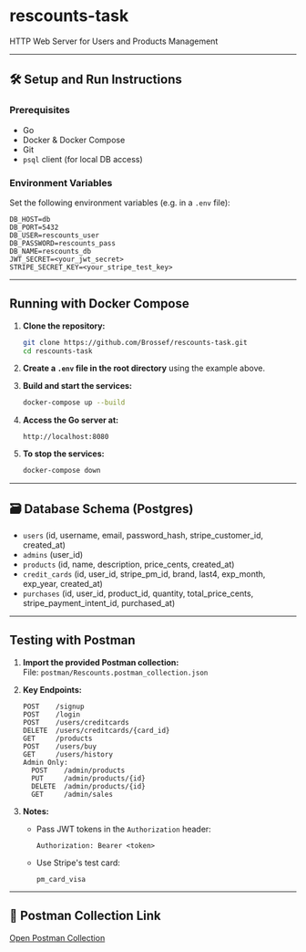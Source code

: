 # rescounts-task

HTTP Web Server for Users and Products Management

---

## 🛠 Setup and Run Instructions

### Prerequisites
- Go  
- Docker & Docker Compose  
- Git  
- `psql` client (for local DB access)  

### Environment Variables
Set the following environment variables (e.g. in a `.env` file):

```env
DB_HOST=db
DB_PORT=5432
DB_USER=rescounts_user
DB_PASSWORD=rescounts_pass
DB_NAME=rescounts_db
JWT_SECRET=<your_jwt_secret>
STRIPE_SECRET_KEY=<your_stripe_test_key>
```

---

## Running with Docker Compose

1. **Clone the repository:**
   ```bash
   git clone https://github.com/Brossef/rescounts-task.git
   cd rescounts-task
   ```

2. **Create a `.env` file in the root directory** using the example above.

3. **Build and start the services:**
   ```bash
   docker-compose up --build
   ```

4. **Access the Go server at:**
   ```
   http://localhost:8080
   ```

5. **To stop the services:**
   ```bash
   docker-compose down
   ```

---

## 🗃 Database Schema (Postgres)

- `users` (id, username, email, password_hash, stripe_customer_id, created_at)  
- `admins` (user_id)  
- `products` (id, name, description, price_cents, created_at)  
- `credit_cards` (id, user_id, stripe_pm_id, brand, last4, exp_month, exp_year, created_at)  
- `purchases` (id, user_id, product_id, quantity, total_price_cents, stripe_payment_intent_id, purchased_at)  

---

## Testing with Postman

1. **Import the provided Postman collection:**  
   File: `postman/Rescounts.postman_collection.json`

2. **Key Endpoints:**
   ```
   POST    /signup
   POST    /login
   POST    /users/creditcards
   DELETE  /users/creditcards/{card_id}
   GET     /products
   POST    /users/buy
   GET     /users/history
   Admin Only:
     POST    /admin/products
     PUT     /admin/products/{id}
     DELETE  /admin/products/{id}
     GET     /admin/sales
   ```

3. **Notes:**
   - Pass JWT tokens in the `Authorization` header:
     ```
     Authorization: Bearer <token>
     ```
   - Use Stripe's test card:
     ```
     pm_card_visa
     ```

---

## 🔗 Postman Collection Link

[Open Postman Collection](https://postman.co/workspace/My-Workspace~61498fee-56fb-46b3-8468-f0f8e28a7135/collection/45502323-6c201d3f-c6a9-4555-9183-502f4e4e90b6?action=share&creator=45502323)
